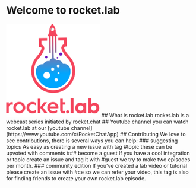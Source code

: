 # Welcome to rocket.lab
<img src="./assets/images/Rocket.lab.svg" width=50%>
## What is rocket.lab
rocket.lab is a webcast series initiated by rocket.chat
## Youtube channel
you can watch rocket.lab at our [youtube channel](https://www.youtube.com/c/RocketChatApp)
## Contributing
We love to see contributions, there is several ways you can help:
### suggesting topics
As easy as creating a new issue with tag #topic these can be upvoted with comments
### become a guest
If you have a cool integration or topic create an issue and tag it with #guest we try to make two episodes per month.
### community edition
If you've created a lab video or tutorial please create an issue with #ce so we can refer your video, this tag is also for finding friends to create your own rocket.lab episode.